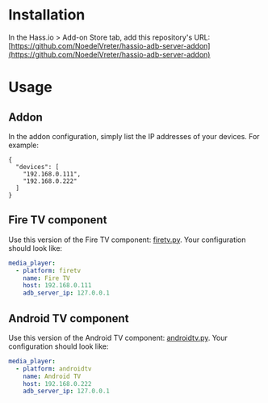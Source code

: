 
# Installation

In the Hass.io > Add-on Store tab, add this repository's URL: [https://github.com/NoedelVreter/hassio-adb-server-addon](https://github.com/NoedelVreter/hassio-adb-server-addon)


# Usage

## Addon

In the addon configuration, simply list the IP addresses of your devices.  For example:

```
{
  "devices": [
    "192.168.0.111",
    "192.168.0.222"
  ]
}
```


## Fire TV component

Use this version of the Fire TV component: [firetv.py](https://github.com/JeffLIrion/homeassistant_native_firetv/blob/pure-python-adb/media_player/firetv.py).  Your configuration should look like:

```yaml
media_player:
  - platform: firetv
    name: Fire TV
    host: 192.168.0.111
    adb_server_ip: 127.0.0.1
```


## Android TV component

Use this version of the Android TV component: [androidtv.py](https://github.com/a1ex4/home-assistant/blob/androidtv/homeassistant/components/media_player/androidtv.py).  Your configuration should look like:

```yaml
media_player:
  - platform: androidtv
    name: Android TV
    host: 192.168.0.222
    adb_server_ip: 127.0.0.1
```
